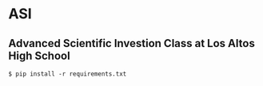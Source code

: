 # ASI
## Advanced Scientific Investion Class at Los Altos High School

```shell
$ pip install -r requirements.txt
```